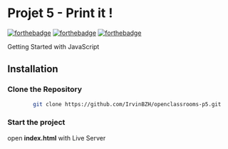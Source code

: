# Projet 5  - Print it !

[![forthebadge](https://forthebadge.com/images/featured/featured-uses-html.svg)](https://forthebadge.com)
[![forthebadge](https://forthebadge.com/images/badges/uses-css.svg)](https://forthebadge.com)
[![forthebadge](https://forthebadge.com/images/badges/made-with-javascript.svg)](https://forthebadge.com)

Getting Started with JavaScript

## Installation

### Clone the Repository
```bash
        git clone https://github.com/IrvinBZH/openclassrooms-p5.git
```

### Start the project
open **index.html** with Live Server